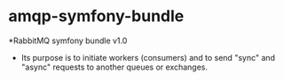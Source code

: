 # amqp-symfony-bundle

*RabbitMQ symfony bundle v1.0
- Its purpose is to initiate workers (consumers) and to send "sync" and "async" requests to another queues or exchanges.
